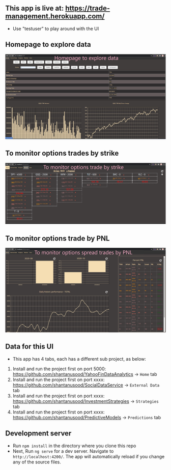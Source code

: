 
## This app is live at: https://trade-management.herokuapp.com/
* Use "testuser" to play around with the UI

## Homepage to explore data
![UI snapshot](/images/ui_snap.JPG)
## To monitor options trades by strike
![UI snapshot](/images/bystrike.png)
## To monitor options trade by PNL
![UI snapshot](/images/progress.png)

## Data for this UI

* This app has 4 tabs, each has a different sub project, as below:

1. Install and run the project first on port 5000:  https://github.com/shantanusood/YahooFinDataAnalytics -> `Home` tab
2. Install and run the project first on port xxxx:  https://github.com/shantanusood/SocialDataService -> `External Data` tab
3. Install and run the project first on port xxxx:  https://github.com/shantanusood/InvestmentStrategies -> `Strategies` tab
4. Install and run the project first on port xxxx:  https://github.com/shantanusood/PredictiveModels -> `Predictions` tab

## Development server

* Run `npm install` in the directory where you clone this repo
* Next, Run `ng serve` for a dev server. Navigate to `http://localhost:4200/`. The app will automatically reload if you change any of the source files.

